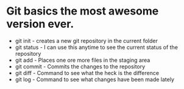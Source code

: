 # Git basics the most awesome version ever.

* git init - creates a new git repository in the current folder
* git status - I can use this anytime to see the current status of the repository
* git add - Places one ore more files in the staging area
* git commit - Commits the changes to the repository
* git diff - Command to see what the heck is the difference
* git log - Command to see what changes have been made lately
